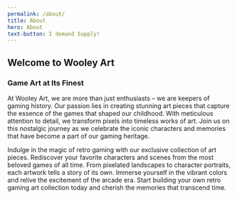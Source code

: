 ```yaml
---
permalink: /about/
title: About
hero: About
text-button: I demand Supply!
---
```

## Welcome to Wooley Art
### Game Art at Its Finest

At Wooley Art, we are more than just enthusiasts – we are keepers of gaming history. Our passion lies in creating stunning art pieces that capture the essence of the games that shaped our childhood. With meticulous attention to detail, we transform pixels into timeless works of art. Join us on this nostalgic journey as we celebrate the iconic characters and memories that have become a part of our gaming heritage.

Indulge in the magic of retro gaming with our exclusive collection of art pieces. Rediscover your favorite characters and scenes from the most beloved games of all time. From pixelated landscapes to character portraits, each artwork tells a story of its own. Immerse yourself in the vibrant colors and relive the excitement of the arcade era. Start building your own retro gaming art collection today and cherish the memories that transcend time.